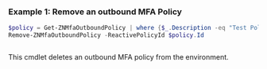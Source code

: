 ### Example 1: Remove an outbound MFA Policy
```powershell
$policy = Get-ZNMfaOutboundPolicy | where {$_.Description -eq "Test Policy"}
Remove-ZNMfaOutboundPolicy -ReactivePolicyId $policy.Id
```

```output

```

This cmdlet deletes an outbound MFA policy from the environment.